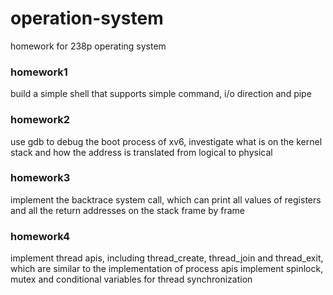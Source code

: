 # operation-system
homework for 238p operating system

### homework1
build a simple shell that supports simple command, i/o direction and pipe

### homework2
use gdb to debug the boot process of xv6, investigate what is on the kernel stack and how the address is translated from logical to physical

### homework3
implement the backtrace system call, which can print all values of registers and all the return addresses on the stack frame by frame

### homework4
implement thread apis, including thread_create, thread_join and thread_exit, which are similar to the implementation of process apis
implement spinlock, mutex and conditional variables for thread synchronization
